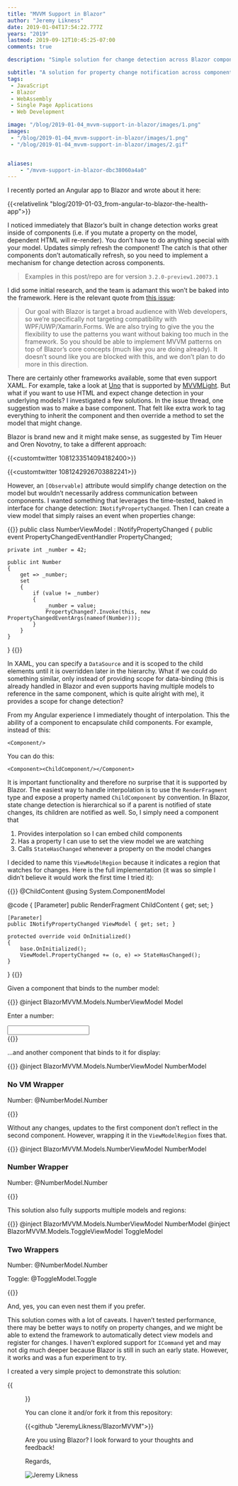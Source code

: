 ```yaml
---
title: "MVVM Support in Blazor"
author: "Jeremy Likness"
date: 2019-01-04T17:54:22.777Z
years: "2019"
lastmod: 2019-09-12T10:45:25-07:00
comments: true

description: "Simple solution for change detection across Blazor components by supporting the MVVM pattern and INotifiyPropertyChanged."

subtitle: "A solution for property change notification across components"
tags:
 - JavaScript 
 - Blazor 
 - WebAssembly 
 - Single Page Applications 
 - Web Development 

image: "/blog/2019-01-04_mvvm-support-in-blazor/images/1.png" 
images:
 - "/blog/2019-01-04_mvvm-support-in-blazor/images/1.png" 
 - "/blog/2019-01-04_mvvm-support-in-blazor/images/2.gif" 


aliases:
    - "/mvvm-support-in-blazor-dbc38060a4a0"
---
```


I recently ported an Angular app to Blazor and wrote about it here:

{{<relativelink "blog/2019-01-03_from-angular-to-blazor-the-health-app">}}

I noticed immediately that Blazor’s built in change detection works great inside of components (i.e. if you mutate a property on the model, dependent HTML will re-render). You don’t have to do anything special with your model. Updates simply refresh the component! The catch is that other components don’t automatically refresh, so you need to implement a mechanism for change detection across components.

> Examples in this post/repo are for version `3.2.0-preview1.20073.1`

I did some initial research, and the team is adamant this won’t be baked into the framework. Here is the relevant quote from [this issue](https://github.com/aspnet/Blazor/issues/374):

> Our goal with Blazor is target a broad audience with Web developers, so we’re specifically not targeting compatibility with WPF/UWP/Xamarin.Forms. We are also trying to give the you the flexibility to use the patterns you want without baking too much in the framework. So you should be able to implement MVVM patterns on top of Blazor’s core concepts (much like you are doing already). It doesn’t sound like you are blocked with this, and we don’t plan to do more in this direction.

There are certainly other frameworks available, some that even support XAML. For example, take a look at [Uno](https://platform.uno/) that is supported by [MVVMLight](http://www.mvvmlight.net/). But what if you want to use HTML and expect change detection in your underlying models? I investigated a few solutions. In the issue thread, one suggestion was to make a base component. That felt like extra work to tag everything to inherit the component and then override a method to set the model that might change.

Blazor is brand new and it might make sense, as suggested by Tim Heuer and Oren Novotny, to take a different approach:

{{<customtwitter 1081233514094182400>}}

{{<customtwitter 1081242926703882241>}}

However, an `[Observable]` attribute would simplify change detection on the model but wouldn’t necessarily address communication between components. I wanted something that leverages the time-tested, baked in interface for change detection: `INotifyPropertyChanged`. Then I can create a view model that simply raises an event when properties change:

{{<highlight CSharp>}}
public class NumberViewModel : INotifyPropertyChanged
{
    public event PropertyChangedEventHandler PropertyChanged;

    private int _number = 42;

    public int Number
    {
        get => _number;
        set
        {
            if (value != _number)
            {
                _number = value;
                PropertyChanged?.Invoke(this, new PropertyChangedEventArgs(nameof(Number)));
            }
        }
    }
}
{{</highlight>}}

In XAML, you can specify a `DataSource` and it is scoped to the child elements until it is overridden later in the hierarchy. What if we could do something similar, only instead of providing scope for data-binding (this is already handled in Blazor and even supports having multiple models to reference in the same component, which is quite alright with me), it provides a scope for change detection?

From my Angular experience I immediately thought of interpolation. This the ability of a component to encapsulate child components. For example, instead of this:

`<Component/>`

You can do this:

`<Component><ChildComponent/></Component>`

It is important functionality and therefore no surprise that it is supported by Blazor. The easiest way to handle interpolation is to use the `RenderFragment` type and expose a property named `ChildComponent` by convention. In Blazor, state change detection is hierarchical so if a parent is notified of state changes, its children are notified as well. So, I simply need a component that

1. Provides interpolation so I can embed child components
2. Has a property I can use to set the view model we are watching
3. Calls `StateHasChanged` whenever a property on the model changes

I decided to name this `ViewModelRegion` because it indicates a region that watches for changes. Here is the full implementation (it was so simple I didn’t believe it would work the first time I tried it):

{{<highlight CSharp>}}
@ChildContent
@using System.ComponentModel

@code {
    [Parameter]
    public RenderFragment ChildContent { get; set; }

    [Parameter]
    public INotifyPropertyChanged ViewModel { get; set; }

    protected override void OnInitialized()
    {
        base.OnInitialized();
        ViewModel.PropertyChanged += (o, e) => StateHasChanged();
    }
}
{{</highlight>}}

Given a component that binds to the number model:

{{<highlight HTML>}}
@inject BlazorMVVM.Models.NumberViewModel Model

<div>
    <p>Enter a number:</p>
    <input type="number" @bind="Model.Number"/>
</div>
{{</highlight>}}

…and another component that binds to it for display:

{{<highlight HTML>}}
@inject BlazorMVVM.Models.NumberViewModel NumberModel

<div>
    <h3>No VM Wrapper</h3>
    <p>Number: @NumberModel.Number</p>
</div>
{{</highlight>}}

Without any changes, updates to the first component don’t reflect in the second component. However, wrapping it in the `ViewModelRegion` fixes that.

{{<highlight HTML>}}
@inject BlazorMVVM.Models.NumberViewModel NumberModel

<div>
    <h3>Number Wrapper</h3>
    <ViewModelRegion ViewModel="@NumberModel">
        <p>Number: @NumberModel.Number</p>
    </ViewModelRegion>
</div>
{{</highlight>}}

This solution also fully supports multiple models and regions:

{{<highlight HTML>}}
@inject BlazorMVVM.Models.NumberViewModel NumberModel
@inject BlazorMVVM.Models.ToggleViewModel ToggleModel 

<div>
    <h3>Two Wrappers</h3>
    <ViewModelRegion ViewModel="@NumberModel">
        <p>Number: @NumberModel.Number</p>
    </ViewModelRegion>
    <ViewModelRegion ViewModel="@ToggleModel">
        <p>Toggle: @ToggleModel.Toggle</p>
    </ViewModelRegion>
</div>
{{</highlight>}}

And, yes, you can even nest them if you prefer.

This solution comes with a lot of caveats. I haven’t tested performance, there may be better ways to notify on property changes, and we might be able to extend the framework to automatically detect view models and register for changes. I haven’t explored support for `ICommand` yet and may not dig much deeper because Blazor is still in such an early state. However, it works and was a fun experiment to try.

I created a very simple project to demonstrate this solution:

{{<figure src="/blog/2019-01-04_mvvm-support-in-blazor/images/1.png" caption="Blazor MVVM App" alt="Screenshot of MVVM App">}}

You can clone it and/or fork it from this repository:

{{<github "JeremyLikness/BlazorMVVM">}}

Are you using Blazor? I look forward to your thoughts and feedback!

Regards,

![Jeremy Likness](/blog/2019-01-04_mvvm-support-in-blazor/images/2.gif)
